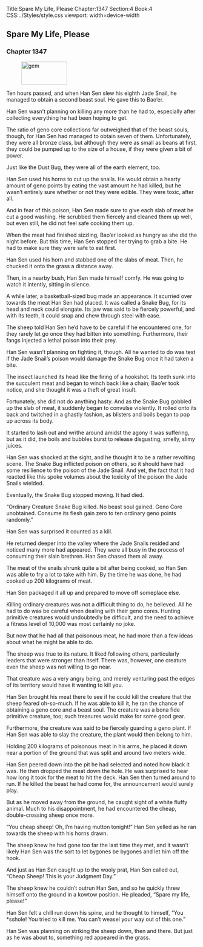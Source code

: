 Title:Spare My Life, Please 
Chapter:1347 
Section:4 
Book:4 
CSS:../Styles/style.css 
viewport: width=device-width
  
## Spare My Life, Please
### Chapter 1347 
<figure>
	<img src="../Images/gem.gif" alt="gem" id="gem" width="120" height="60" />
</figure>
  

  
  Ten hours passed, and when Han Sen slew his eighth Jade Snail, he managed to obtain a second beast soul. He gave this to Bao’er.

Han Sen wasn’t planning on killing any more than he had to, especially after collecting everything he had been hoping to get.

The ratio of geno core collections far outweighed that of the beast souls, though, for Han Sen had managed to obtain seven of them. Unfortunately, they were all bronze class, but although they were as small as beans at first, they could be pumped up to the size of a house, if they were given a bit of power.

Just like the Dust Bug, they were all of the earth element, too.

Han Sen used his horns to cut up the snails. He would obtain a hearty amount of geno points by eating the vast amount he had killed, but he wasn’t entirely sure whether or not they were edible. They were toxic, after all.

And in fear of this poison, Han Sen made sure to give each slab of meat he cut a good washing. He scrubbed them fiercely and cleaned them up well, but even still, he did not feel safe cooking them up.

When the meat had finished sizzling, Bao’er looked as hungry as she did the night before. But this time, Han Sen stopped her trying to grab a bite. He had to make sure they were safe to eat first.

Han Sen used his horn and stabbed one of the slabs of meat. Then, he chucked it onto the grass a distance away.

Then, in a nearby bush, Han Sen made himself comfy. He was going to watch it intently, sitting in silence.

A while later, a basketball-sized bug made an appearance. It scurried over towards the meat Han Sen had placed. It was called a Snake Bug, for its head and neck could elongate. Its jaw was said to be fiercely powerful, and with its teeth, it could snap and chew through steel with ease.

The sheep told Han Sen he’d have to be careful if he encountered one, for they rarely let go once they had bitten into something. Furthermore, their fangs injected a lethal poison into their prey.

Han Sen wasn’t planning on fighting it, though. All he wanted to do was test if the Jade Snail’s poison would damage the Snake Bug once it had taken a bite.

The insect launched its head like the firing of a hookshot. Its teeth sunk into the succulent meat and began to winch back like a chain; Bao’er took notice, and she thought it was a theft of great insult.

Fortunately, she did not do anything hasty. And as the Snake Bug gobbled up the slab of meat, it suddenly began to convulse violently. It rolled onto its back and twitched in a ghastly fashion, as blisters and boils began to pop up across its body.

It started to lash out and writhe around amidst the agony it was suffering, but as it did, the boils and bubbles burst to release disgusting, smelly, slimy juices.

Han Sen was shocked at the sight, and he thought it to be a rather revolting scene. The Snake Bug inflicted poison on others, so it should have had some resilience to the poison of the Jade Snail. And yet, the fact that it had reacted like this spoke volumes about the toxicity of the poison the Jade Snails wielded.

Eventually, the Snake Bug stopped moving. It had died.

“Ordinary Creature Snake Bug killed. No beast soul gained. Geno Core unobtained. Consume its flesh gain zero to ten ordinary geno points randomly.”

Han Sen was surprised it counted as a kill.

He returned deeper into the valley where the Jade Snails resided and noticed many more had appeared. They were all busy in the process of consuming their slain brethren. Han Sen chased them all away.

The meat of the snails shrunk quite a bit after being cooked, so Han Sen was able to fry a lot to take with him. By the time he was done, he had cooked up 200 kilograms of meat.

Han Sen packaged it all up and prepared to move off someplace else.

Killing ordinary creatures was not a difficult thing to do, he believed. All he had to do was be careful when dealing with their geno cores. Hunting primitive creatures would undoubtedly be difficult, and the need to achieve a fitness level of 10,000 was most certainly no joke.

But now that he had all that poisonous meat, he had more than a few ideas about what he might be able to do.

The sheep was true to its nature. It liked following others, particularly leaders that were stronger than itself. There was, however, one creature even the sheep was not willing to go near.

That creature was a very angry being, and merely venturing past the edges of its territory would have it wanting to kill you.

Han Sen brought his meat there to see if he could kill the creature that the sheep feared oh-so-much. If he was able to kill it, he ran the chance of obtaining a geno core and a beast soul. The creature was a bona fide primitive creature, too; such treasures would make for some good gear.

Furthermore, the creature was said to be fiercely guarding a geno plant. If Han Sen was able to slay the creature, the plant would then belong to him.

Holding 200 kilograms of poisonous meat in his arms, he placed it down near a portion of the ground that was split and around two meters wide.

Han Sen peered down into the pit he had selected and noted how black it was. He then dropped the meat down the hole. He was surprised to hear how long it took for the meat to hit the deck. Han Sen then turned around to run. If he killed the beast he had come for, the announcement would surely play.

But as he moved away from the ground, he caught sight of a white fluffy animal. Much to his disappointment, he had encountered the cheap, double-crossing sheep once more.

“You cheap sheep! Oh, I’m having mutton tonight!” Han Sen yelled as he ran towards the sheep with his horns drawn.

The sheep knew he had gone too far the last time they met, and it wasn’t likely Han Sen was the sort to let bygones be bygones and let him off the hook.

And just as Han Sen caught up to the wooly prat, Han Sen called out, “Cheap Sheep! This is your Judgment Day.”

The sheep knew he couldn’t outrun Han Sen, and so he quickly threw himself onto the ground in a kowtow position. He pleaded, “Spare my life, please!”

Han Sen felt a chill run down his spine, and he thought to himself, “You *sshole! You tried to kill me. You can’t weasel your way out of this one.”

Han Sen was planning on striking the sheep down, then and there. But just as he was about to, something red appeared in the grass.
